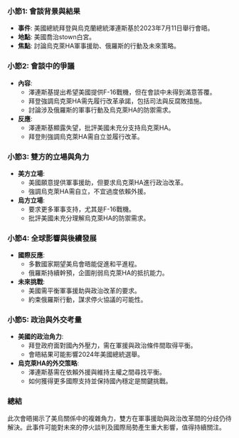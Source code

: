 ### 小節1: 會談背景與結果
- **事件**: 美國總統拜登與烏克蘭總統澤連斯基於2023年7月11日舉行會晤。
- **地點**: 美國喬治stown白宮。
- **焦點**: 討論烏克萊НА軍事援助、俄羅斯的行動及未來策略。

### 小節2: 會談中的爭議
- **內容**:
    - 澤連斯基提出希望美國提供F-16戰機，但在會談中未得到滿意答覆。
    - 拜登強調烏克萊НА需先履行改革承諾，包括司法與反腐敗措施。
    - 討論涉及俄羅斯的軍事行動及烏克萊НА的防禦需求。
- **反應**:
    - 澤連斯基顯露失望，批評美國未充分支持烏克萊НА。
    - 拜登則強調烏克萊НА需自立並履行改革。

### 小節3: 雙方的立場與角力
- **美方立場**:
    - 美國願意提供軍事援助，但要求烏克萊НА進行政治改革。
    - 強調烏克萊НА需自立，不宜過度依賴外援。
- **烏方立場**:
    - 要求更多軍事支持，尤其是F-16戰機。
    - 批評美國未充分理解烏克萊НА的防禦需求。

### 小節4: 全球影響與後續發展
- **國際反應**:
    - 多數國家期望美烏會晤能促進和平進程。
    - 俄羅斯持續幹預，企圖削弱烏克萊НА的抵抗能力。
- **未來挑戰**:
    - 美國需平衡軍事援助與政治改革的要求。
    - 約束俄羅斯行動，謀求停火協議的可能性。

### 小節5: 政治與外交考量
- **美國的政治角力**:
    - 拜登政府面對國內外壓力，需在軍援與政治條件間取得平衡。
    - 會晤結果可能影響2024年美國總統選舉。
- **烏克萊НА的外交策略**:
    - 澤連斯基需在依賴外援與維持主權之間尋找平衡。
    - 如何獲得更多國際支持並保持國內穩定是關鍵挑戰。

### 總結
此次會晤揭示了美烏關係中的複雜角力，雙方在軍事援助與政治改革間的分歧仍待解決。此事件可能對未來的停火談判及國際局勢產生重大影響，值得持續關注。